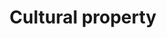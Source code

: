 ---
title: Cultural property
longTitle: 'Cultural property'
tags:
- gccommon
usedFor:
- "[[Cultural heritage]]"
---